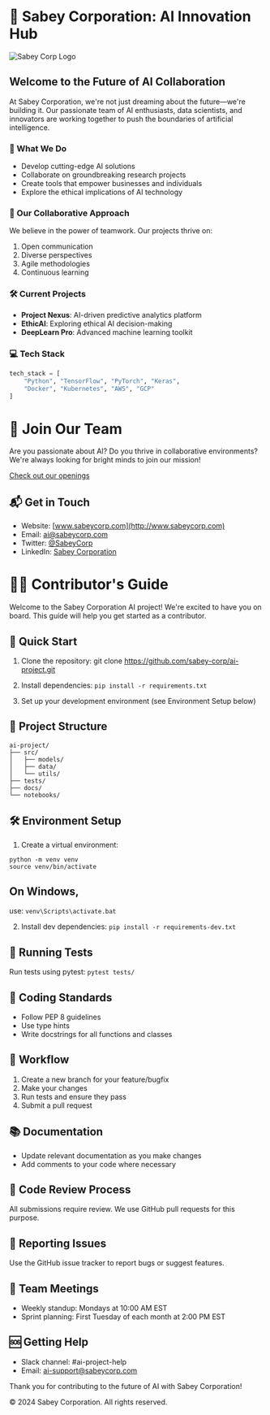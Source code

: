# 🚀 Sabey Corporation: AI Innovation Hub

![Sabey Corp Logo](https://example.com/sabey-logo.png)

## Welcome to the Future of AI Collaboration

At Sabey Corporation, we're not just dreaming about the future—we're building it. Our passionate team of AI enthusiasts, data scientists, and innovators are working together to push the boundaries of artificial intelligence.

### 🔬 What We Do

- Develop cutting-edge AI solutions
- Collaborate on groundbreaking research projects
- Create tools that empower businesses and individuals
- Explore the ethical implications of AI technology

### 🤝 Our Collaborative Approach

We believe in the power of teamwork. Our projects thrive on:

1. Open communication
2. Diverse perspectives
3. Agile methodologies
4. Continuous learning

### 🛠️ Current Projects

- **Project Nexus**: AI-driven predictive analytics platform
- **EthicAI**: Exploring ethical AI decision-making
- **DeepLearn Pro**: Advanced machine learning toolkit

### 💻 Tech Stack

```python
tech_stack = [
    "Python", "TensorFlow", "PyTorch", "Keras",
    "Docker", "Kubernetes", "AWS", "GCP"
]
```

# 🌟 Join Our Team

Are you passionate about AI? Do you thrive in collaborative environments? We're always looking for bright minds to join our mission!

[Check out our openings](#)

## 📬 Get in Touch

- Website: [www.sabeycorp.com](http://www.sabeycorp.com)
- Email: ai@sabeycorp.com
- Twitter: [@SabeyCorp](https://twitter.com/SabeyCorp)
- LinkedIn: [Sabey Corporation](https://www.linkedin.com/company/sabey-corporation)

# 🧑‍💻 Contributor's Guide

Welcome to the Sabey Corporation AI project! We're excited to have you on board. This guide will help you get started as a contributor.

## 🚀 Quick Start

1. Clone the repository:
git clone https://github.com/sabey-corp/ai-project.git

2. Install dependencies:
```pip install -r requirements.txt```

3. Set up your development environment (see Environment Setup below)

## 🌳 Project Structure
```
ai-project/
├── src/
│   ├── models/
│   ├── data/
│   └── utils/
├── tests/
├── docs/
└── notebooks/
```
## 🛠️ Environment Setup

1. Create a virtual environment:
```
python -m venv venv
source venv/bin/activate
```
## On Windows, 
use: ```venv\Scripts\activate.bat```

2. Install dev dependencies:
```pip install -r requirements-dev.txt```

## 🧪 Running Tests

Run tests using pytest:
```pytest tests/```

## 📝 Coding Standards

- Follow PEP 8 guidelines
- Use type hints
- Write docstrings for all functions and classes

## 🔄 Workflow

1. Create a new branch for your feature/bugfix
2. Make your changes
3. Run tests and ensure they pass
4. Submit a pull request

## 📚 Documentation

- Update relevant documentation as you make changes
- Add comments to your code where necessary

## 🤝 Code Review Process

All submissions require review. We use GitHub pull requests for this purpose.

## 🐛 Reporting Issues

Use the GitHub issue tracker to report bugs or suggest features.

## 📅 Team Meetings

- Weekly standup: Mondays at 10:00 AM EST
- Sprint planning: First Tuesday of each month at 2:00 PM EST

## 🆘 Getting Help

- Slack channel: #ai-project-help
- Email: ai-support@sabeycorp.com

Thank you for contributing to the future of AI with Sabey Corporation!

© 2024 Sabey Corporation. All rights reserved.
